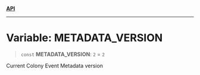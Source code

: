 [**API**](../README.md)

***

# Variable: METADATA\_VERSION

> `const` **METADATA\_VERSION**: `2` = `2`

Current Colony Event Metadata version
